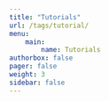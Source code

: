 ```yaml
---
title: "Tutorials"
url: /tags/tutorial/
menu:
    main:
        name: Tutorials
authorbox: false
pager: false
weight: 3
sidebar: false
---
```


